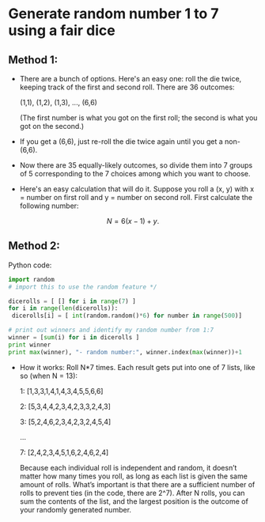 # Generate random number 1 to 7 using a fair dice

## Method 1:
  - There are a bunch of options.  Here's an easy one:  roll the die twice, keeping track of the first and second roll.  There are 36 outcomes:

      (1,1), (1,2), (1,3), ..., (6,6)

    (The first number is what you got on the first roll; the second is what you got on the second.)

  - If you get a (6,6), just re-roll the die twice again until you get a non-(6,6).

  - Now there are 35 equally-likely outcomes, so divide them into 7 groups of 5 corresponding to the 7 choices among which you want to choose.

  - Here's an easy calculation that will do it.  Suppose you roll a (x, y) with x = number on first roll and y = number on second roll.  First calculate the following number:

 $$ N = 6(x-1) + y.$$

## Method 2:
Python code:

  ```Python
  import random 
  # import this to use the random feature */

  dicerolls = [ [] for i in range(7) ]
  for i in range(len(dicerolls)):
   dicerolls[i] = [ int(random.random()*6) for number in range(500)]

  # print out winners and identify my random number from 1:7
  winner = [sum(i) for i in dicerolls ]
  print winner
  print max(winner), "- random number:", winner.index(max(winner))+1
  ```
  - How it works: Roll N*7 times. Each result gets put into one of 7 lists, like so (when N = 13):

    1: [1,3,3,1,4,1,4,3,4,5,5,6,6]

    2: [5,3,4,4,2,3,4,2,3,3,2,4,3]

    3: [5,2,4,6,2,3,4,2,3,2,4,5,4]

    …

    7: [2,4,2,3,4,5,1,6,2,4,6,2,4]

    Because each individual roll is independent and random, it doesn’t matter how many times you roll, as long as each list is given the same amount of rolls. What’s important is that there are a sufficient number of rolls to prevent ties (in the code, there are 2^7). After N rolls, you can sum the contents of the list, and the largest position is the outcome of your randomly generated number.

